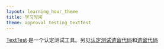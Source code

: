 ```yaml
---
layout: learning_hour_theme
title: 学习时间
theme: approval_testing_texttest
---
```


[TextTest](http://texttest.org) 是一个认定测试工具。另见[认定测试遗留代码](/learning_hours/legacy.html)和[遗留代码](/learning_hours/legacy.html)